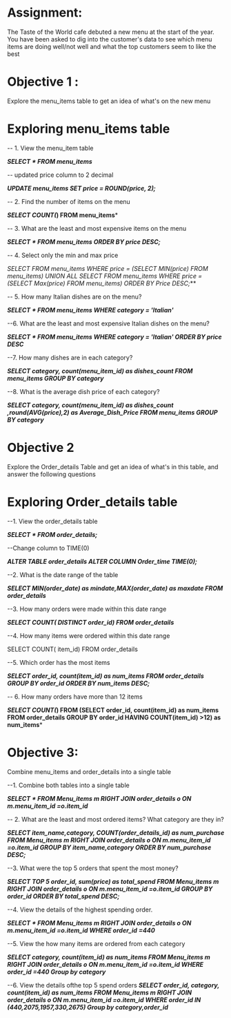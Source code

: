 

# Assignment:
The Taste of the World cafe debuted a new menu at the start of the year.  You have been asked to dig into the customer's data to see which menu items are doing well/not well and what the
top customers seem to like the best

# Objective 1 :
Explore the menu_items table to get an idea of what's on the new menu

# Exploring menu_items table

-- 1. View the menu_item table
 
***SELECT * 
FROM menu_items***

 -- updated price column to  2 decimal

 ***UPDATE menu_items
SET price = ROUND(price, 2);***


-- 2. Find the number of items on the menu

***SELECT COUNT(*) 
FROM menu_items***

-- 3. What are the least and most expensive items on the menu

***SELECT * 
FROM menu_items
ORDER BY price DESC;***

 -- 4. Select only the min and max price
 
 ***SELECT* 
 FROM menu_items
 WHERE price = (SELECT MIN(price) FROM menu_items)
 UNION ALL
SELECT* 
FROM menu_items
WHERE price = (SELECT Max(price) FROM menu_items)
 ORDER BY Price DESC;***
 
 -- 5. How many Italian dishes are on the menu?

 ***SELECT * 
 FROM menu_items
 WHERE category = 'Italian'***

 --6. What are the least and most expensive Italian dishes on the menu?

***SELECT * 
FROM menu_items
  WHERE category = 'Italian'
 ORDER BY price DESC***

 --7. How many dishes are in each category?

 ***SELECT category, count(menu_item_id) as dishes_count 
 FROM menu_items
 GROUP BY category***

 --8. What is the average dish price of each category?

***SELECT category, count(menu_item_id) as dishes_count ,round(AVG(price),2) as Average_Dish_Price 
FROM menu_items
 GROUP BY category***

 # Objective 2
 Explore the Order_details Table and get an idea of what's in this table, and answer the following questions 

# Exploring Order_details table

--1. View the order_details table

***SELECT * 
FROM order_details;***
 
  --Change column to TIME(0)
  
 ***ALTER TABLE order_details
ALTER COLUMN Order_time TIME(0);***

--2. What is the date range of the table

***SELECT MIN(order_date) as mindate,MAX(order_date) as maxdate 
FROM order_details***

--3. How many orders were made within this date range

***SELECT COUNT( DISTINCT order_id) 
FROM order_details***

--4.	How many items were ordered within this date range

SELECT COUNT(  item_id) 
FROM order_details

--5. Which order has the most items

***SELECT  order_id, count(item_id) as num_items 
FROM order_details
GROUP BY order_id
ORDER BY num_items DESC;***

-- 6. How many orders have more than 12 items

***SELECT COUNT(*) FROM
(SELECT  order_id, count(item_id) as num_items FROM order_details
GROUP BY order_id
HAVING COUNT(item_id) >12) as num_items***


# Objective 3:
Combine menu_items and order_details into a single table 

--1. Combine both tables into a single table

***SELECT * 
FROM Menu_items m
RIGHT JOIN
order_details o
ON
m.menu_item_id =o.item_id***

-- 2. What are the least and most ordered items? What category are they in?

***SELECT item_name,category, COUNT(order_details_id) as num_purchase 
FROM Menu_items m
RIGHT JOIN
order_details o
ON
m.menu_item_id =o.item_id
GROUP BY item_name,category
ORDER BY num_purchase DESC;***

--3. What were the top 5 orders that spent the most money?

***SELECT TOP 5 order_id, sum(price) as total_spend 
FROM Menu_items m
RIGHT JOIN
order_details o
ON
m.menu_item_id =o.item_id
GROUP BY order_id
ORDER BY total_spend DESC;***


--4. View the details of the highest spending order.
 
 ***SELECT *  FROM Menu_items m
RIGHT JOIN
order_details o
ON
m.menu_item_id =o.item_id
WHERE order_id =440***

--5. View the how many items are ordered from each category

***SELECT category, count(item_id) as num_items
FROM Menu_items m
RIGHT JOIN
order_details o
ON
m.menu_item_id =o.item_id
WHERE order_id =440
Group by category***

--6. View the details ofthe  top 5 spend orders
***SELECT order_id, category, count(item_id) as num_items
FROM Menu_items m
RIGHT JOIN
order_details o
ON
m.menu_item_id =o.item_id
WHERE order_id IN (440,2075,1957,330,2675)
Group by category,order_id***


